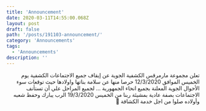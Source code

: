 ```yaml
---
title: 'Announcement'
date: 2020-03-11T14:55:00.068Z
layout: post
draft: false
path: '/posts/191103-announcement/'
category: 'Announcements'
tags:
  - 'Announcements'
description: ''
---
```


<div dir="rtl">

تعلن مجموعة مارمرقس الكشفية الجوية عن إيقاف جميع الاجتماعات الكشفية يوم الخميس الموافق 12/3/2020 حرصا منها عن سلامة بناتها واولادها حيث توقعات سوء الأحوال الجوية المعلنة بجميع انحاء الجمهورية ...   لجميع المراحل علي أن تستأنف الاجتماعات بصفة عادية بمشيئة ربنا من الخميس 19/3/2020 الرب يبارك وحفظ شعبه وأولاده صلوا من اجل خدمة الكشافة 🙏
</div>